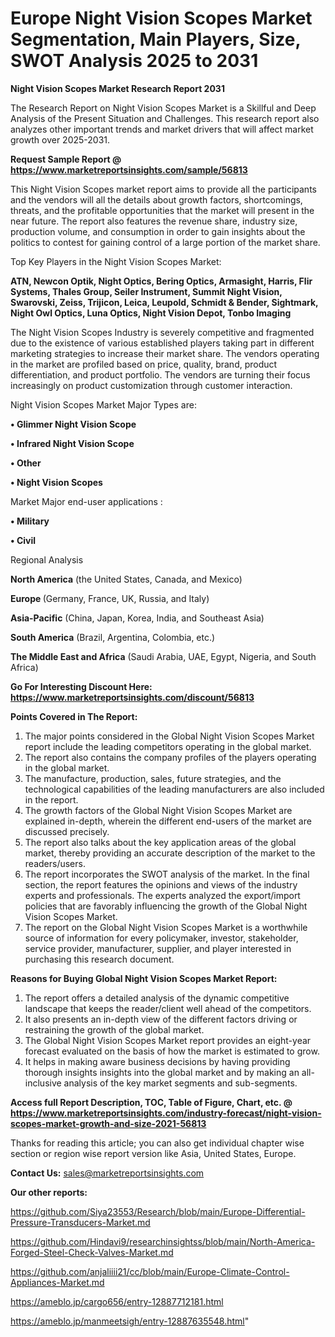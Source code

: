 # Europe Night Vision Scopes Market Segmentation, Main Players, Size, SWOT Analysis 2025 to 2031

<strong>Night Vision Scopes Market Research Report 2031</strong>

The Research Report on Night Vision Scopes Market is a Skillful and Deep Analysis of the Present Situation and Challenges. This research report also analyzes other important trends and market drivers that will affect market growth over 2025-2031.

<strong>Request Sample Report @ <a href=https://www.marketreportsinsights.com/sample/56813>https://www.marketreportsinsights.com/sample/56813</a></strong>

This Night Vision Scopes market report aims to provide all the participants and the vendors will all the details about growth factors, shortcomings, threats, and the profitable opportunities that the market will present in the near future. The report also features the revenue share, industry size, production volume, and consumption in order to gain insights about the politics to contest for gaining control of a large portion of the market share.

Top Key Players in the Night Vision Scopes Market:

<strong>ATN, Newcon Optik, Night Optics, Bering Optics, Armasight, Harris, Flir Systems, Thales Group, Seiler Instrument, Summit Night Vision, Swarovski, Zeiss, Trijicon, Leica, Leupold, Schmidt & Bender, Sightmark, Night Owl Optics, Luna Optics, Night Vision Depot, Tonbo Imaging</strong>

The Night Vision Scopes Industry is severely competitive and fragmented due to the existence of various established players taking part in different marketing strategies to increase their market share. The vendors operating in the market are profiled based on price, quality, brand, product differentiation, and product portfolio. The vendors are turning their focus increasingly on product customization through customer interaction.

Night Vision Scopes Market Major Types are:

<strong>• Glimmer Night Vision Scope

• Infrared Night Vision Scope

• Other

• Night Vision Scopes</strong>

Market Major end-user applications :

<strong>• Military

• Civil</strong>

Regional Analysis

</u><strong><b>North America</b></strong> (the United States, Canada, and Mexico)

<strong><b>Europe </b></strong>(Germany, France, UK, Russia, and Italy)

<strong><b>Asia-Pacific</b></strong> (China, Japan, Korea, India, and Southeast Asia)

<strong><b>South America</b></strong> (Brazil, Argentina, Colombia, etc.)

<strong><b>The Middle East and Africa</b></strong> (Saudi Arabia, UAE, Egypt, Nigeria, and South Africa)

<strong>Go For Interesting Discount Here: <a href=https://www.marketreportsinsights.com/discount/56813>https://www.marketreportsinsights.com/discount/56813</a></strong>

<strong>Points Covered in The Report:</strong>
<ol>
  <li>The major points considered in the Global Night Vision Scopes Market report include the leading competitors operating in the global market.</li>
  <li>The report also contains the company profiles of the players operating in the global market.</li>
  <li>The manufacture, production, sales, future strategies, and the technological capabilities of the leading manufacturers are also included in the report.</li>
  <li>The growth factors of the Global Night Vision Scopes Market are explained in-depth, wherein the different end-users of the market are discussed precisely.</li>
  <li>The report also talks about the key application areas of the global market, thereby providing an accurate description of the market to the readers/users.</li>
  <li>The report incorporates the SWOT analysis of the market. In the final section, the report features the opinions and views of the industry experts and professionals. The experts analyzed the export/import policies that are favorably influencing the growth of the Global Night Vision Scopes Market.</li>
  <li>The report on the Global Night Vision Scopes Market is a worthwhile source of information for every policymaker, investor, stakeholder, service provider, manufacturer, supplier, and player interested in purchasing this research document.</li>
</ol>
<strong>Reasons for Buying Global Night Vision Scopes Market Report:</strong>

<ol>
  <li>The report offers a detailed analysis of the dynamic competitive landscape that keeps the reader/client well ahead of the competitors.</li>
  <li>It also presents an in-depth view of the different factors driving or restraining the growth of the global market.</li>
  <li>The Global Night Vision Scopes Market report provides an eight-year forecast evaluated on the basis of how the market is estimated to grow.</li>
  <li>It helps in making aware business decisions by having providing thorough insights insights into the global market and by making an all-inclusive analysis of the key market segments and sub-segments.</li>
</ol>
<strong>Access full Report Description, TOC, Table of Figure, Chart, etc. @ <a href=https://www.marketreportsinsights.com/industry-forecast/night-vision-scopes-market-growth-and-size-2021-56813>https://www.marketreportsinsights.com/industry-forecast/night-vision-scopes-market-growth-and-size-2021-56813</a></strong>


Thanks for reading this article; you can also get individual chapter wise section or region wise report version like Asia, United States, Europe.

<strong>Contact Us:</strong>
sales@marketreportsinsights.com

<strong>Our other reports:</strong>

<a href=https://github.com/Siya23553/Research/blob/main/Europe-Differential-Pressure-Transducers-Market.md>https://github.com/Siya23553/Research/blob/main/Europe-Differential-Pressure-Transducers-Market.md</a>

<a href=https://github.com/Hindavi9/researchinsightss/blob/main/North-America-Forged-Steel-Check-Valves-Market.md>https://github.com/Hindavi9/researchinsightss/blob/main/North-America-Forged-Steel-Check-Valves-Market.md</a>

<a href=https://github.com/anjaliiii21/cc/blob/main/Europe-Climate-Control-Appliances-Market.md>https://github.com/anjaliiii21/cc/blob/main/Europe-Climate-Control-Appliances-Market.md</a>

<a href=https://ameblo.jp/cargo656/entry-12887712181.html>https://ameblo.jp/cargo656/entry-12887712181.html</a>

<a href=https://ameblo.jp/manmeetsigh/entry-12887635548.html>https://ameblo.jp/manmeetsigh/entry-12887635548.html</a>"
